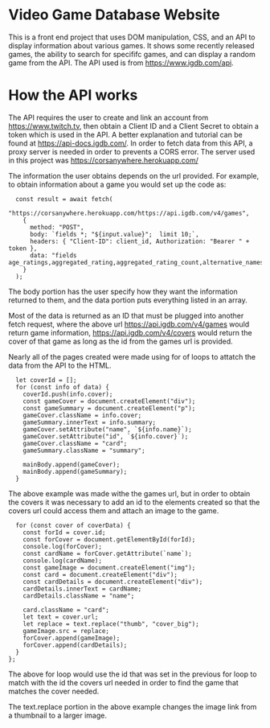 # Video Game Database Website

This is a front end project that uses DOM manipulation, CSS, and an API to display information about various games. It shows some recently released games, the ability to search for specififc games, and can display a random game from the API. The API used is from https://www.igdb.com/api.

# How the API works

The API requires the user to create and link an account from
https://www.twitch.tv, then obtain a Client ID and a Client Secret to obtain a token which is used in the API. A better explanation and tutorial can be found at https://api-docs.igdb.com/. In order to fetch data from this API, a proxy server is needed in order to prevents a CORS error. The server used in this project was https://corsanywhere.herokuapp.com/

The information the user obtains depends on the url provided. For example, to obtain information about a game you would set up the code as:

```
  const result = await fetch(
    "https://corsanywhere.herokuapp.com/https://api.igdb.com/v4/games",
    {
      method: "POST",
      body: `fields *; "${input.value}";  limit 10;`,
      headers: { "Client-ID": client_id, Authorization: "Bearer " + token },
      data: "fields age_ratings,aggregated_rating,aggregated_rating_count,alternative_names,artworks,bundles,category,checksum,collection,cover,created_at,dlcs,expanded_games,expansions,external_games,first_release_date,follows,forks,franchise,franchises,game_engines,game_modes,genres,hypes,involved_companies,keywords,multiplayer_modes,name,parent_game,platforms,player_perspectives,ports,rating,rating_count,release_dates,remakes,remasters,screenshots,similar_games,slug,standalone_expansions,status,storyline,summary,tags,themes,total_rating,total_rating_count,updated_at,url,version_parent,version_title,videos,websites;",
    }
  );
```

The body portion has the user specify how they want the information returned to them, and the data portion puts everything listed in an array.

Most of the data is returned as an ID that must be plugged into another fetch request, where the above url https://api.igdb.com/v4/games would return game information, https://api.igdb.com/v4/covers would return the cover of that game as long as the id from the games url is provided.

Nearly all of the pages created were made using for of loops to attatch the data from the API to the HTML.

```
  let coverId = [];
  for (const info of data) {
    coverId.push(info.cover);
    const gameCover = document.createElement("div");
    const gameSummary = document.createElement("p");
    gameCover.className = info.cover;
    gameSummary.innerText = info.summary;
    gameCover.setAttribute("name", `${info.name}`);
    gameCover.setAttribute("id", `${info.cover}`);
    gameCover.className = "card";
    gameSummary.className = "summary";

    mainBody.append(gameCover);
    mainBody.append(gameSummary);
  }
```

The above example was made withe the games url, but in order to obtain the covers it was necessary to add an id to the elements created so that the covers url could access them and attach an image to the game.

```
  for (const cover of coverData) {
    const forId = cover.id;
    const forCover = document.getElementById(forId);
    console.log(forCover);
    const cardName = forCover.getAttribute(`name`);
    console.log(cardName);
    const gameImage = document.createElement("img");
    const card = document.createElement("div");
    const cardDetails = document.createElement("div");
    cardDetails.innerText = cardName;
    cardDetails.className = "name";

    card.className = "card";
    let text = cover.url;
    let replace = text.replace("thumb", "cover_big");
    gameImage.src = replace;
    forCover.append(gameImage);
    forCover.append(cardDetails);
  }
};
```

The above for loop would use the id that was set in the previous for loop to match with the id the covers url needed in order to find the game that matches the cover needed.

The text.replace portion in the above example changes the image link from a thumbnail to a larger image.
